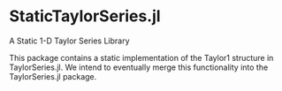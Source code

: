 # StaticTaylorSeries.jl
A Static 1-D Taylor Series Library

This package contains a static implementation of the Taylor1 structure in TaylorSeries.jl. We intend to
eventually merge this functionality into the TaylorSeries.jl package.
